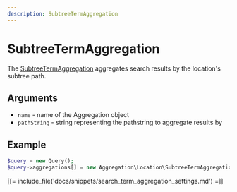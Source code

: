 ```yaml
---
description: SubtreeTermAggregation
---
```


# SubtreeTermAggregation

The [SubtreeTermAggregation](/api/php_api/php_api_reference/classes/Ibexa-Contracts-Core-Repository-Values-Content-Query-Aggregation-Location-SubtreeTermAggregation.html) aggregates search results by the location's subtree path.

## Arguments

- `name` - name of the Aggregation object
- `pathString` - string representing the pathstring to aggregate results by

## Example

``` php
$query = new Query();
$query->aggregations[] = new Aggregation\Location\SubtreeTermAggregation('pathstring', '/1/2/');
```

[[= include_file('docs/snippets/search_term_aggregation_settings.md') =]]
